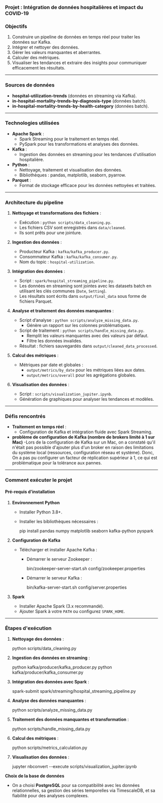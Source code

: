 

### Projet : **Intégration de données hospitalières et impact du COVID-19**


### **Objectifs**

1. Construire un pipeline de données en temps réel pour traiter les données sur Kafka.
2. Intégrer et nettoyer des données.
3. Gérer les valeurs manquantes et aberrantes.
4. Calculer des métriques.
5. Visualiser les tendances et extraire des insights pour communiquer efficacement les résultats.

---

### **Sources de données**

- **hospital-utilization-trends** (données en streaming via Kafka).  
- **in-hospital-mortality-trends-by-diagnosis-type** (données batch).  
- **in-hospital-mortality-trends-by-health-category** (données batch).

---

### **Technologies utilisées**

- **Apache Spark** :
  - Spark Streaming pour le traitement en temps réel.
  - PySpark pour les transformations et analyses des données.
- **Kafka** :
  - Ingestion des données en streaming pour les tendances d'utilisation hospitalière.
- **Python** :
  - Nettoyage, traitement et visualisation des données.
  - Bibliothèques : pandas, matplotlib, seaborn, pyarrow.
- **Parquet** :
  - Format de stockage efficace pour les données nettoyées et traitées.

---

### **Architecture du pipeline**

1. **Nettoyage et transformations des fichiers** :
   - Exécution : `python scripts/data_cleaning.py`.
   - Les fichiers CSV sont enregistrés dans `data/cleaned`.
   - Ils sont prêts pour une jointure.

2. **Ingestion des données** :
   - Producteur Kafka : `kafka/kafka_producer.py`.
   - Consommateur Kafka : `kafka/kafka_consumer.py`.
   - Nom du topic : `hospital-utilization`.

3. **Intégration des données** :
   - Script : `spark/hospital_streaming_pipeline.py`.
   - Les données en streaming sont jointes avec les datasets batch en utilisant les clés communes (`Date`, `Setting`).
   - Les résultats sont écrits dans `output/final_data` sous forme de fichiers Parquet.

4. **Analyse et traitement des données manquantes** :
   - Script d’analyse : `python scripts/analyze_missing_data.py`.
     - Génère un rapport sur les colonnes problématiques.
   - Script de traitement : `python scripts/handle_missing_data.py`.
     - Remplit les valeurs manquantes avec des valeurs par défaut.
     - Filtre les données invalides.
   - Résultat : fichiers sauvegardés dans `output/cleaned_data_processed`.

5. **Calcul des métriques** :
   - Métriques par date et globales :
     - `output/metrics/by_date` pour les métriques liées aux dates.
     - `output/metrics/overall` pour les agrégations globales.

6. **Visualisation des données** :
   - Script : `scripts/visualization_jupiter.ipynb`.
   - Génération de graphiques pour analyser les tendances et modèles.

---

### **Défis rencontrés**

- **Traitement en temps réel** :
  - Configuration de Kafka et intégration fluide avec Spark Streaming.
- **problème de configuration de Kafka (nombre de brokers limité à 1 sur Mac)**
  -Lors de la configuration de Kafka sur un Mac, on a constaté qu'il n'était pas possible d'ajouter plus d'un broker en raison des        limitations du système local (ressources, configuration réseau et système). Donc, On a pas pu configurer un facteur de réplication      supérieur à 1, ce qui est problématique pour la tolérance aux pannes.


---

### **Comment exécuter le projet**

#### **Pré-requis d'installation**

1. **Environnement Python**
   - Installer Python 3.8+.
   - Installer les bibliothèques nécessaires :
       
     pip install pandas numpy matplotlib seaborn kafka-python pyspark
      

2. **Configuration de Kafka**
   - Télécharger et installer Apache Kafka :
     - Démarrer le serveur Zookeeper :
         
       bin/zookeeper-server-start.sh config/zookeeper.properties
        
     - Démarrer le serveur Kafka :
         
       bin/kafka-server-start.sh config/server.properties
        

3. **Spark**
   - Installer Apache Spark (3.x recommandé).
   - Ajouter Spark à votre `PATH` ou configurez `SPARK_HOME`.

---

### **Étapes d'exécution**

1. **Nettoyage des données** :
     
   python scripts/data_cleaning.py
    

2. **Ingestion des données en streaming** :
     
   python kafka/producer/kafka_producer.py
   python kafka/producer/kafka_consumer.py
    

3. **Intégration des données avec Spark** :
     
   spark-submit spark/streaming/hospital_streaming_pipeline.py
    

4. **Analyse des données manquantes** :
     
   python scripts/analyze_missing_data.py
    

5. **Traitement des données manquantes et transformation** :
     
   python scripts/handle_missing_data.py
    

6. **Calcul des métriques** :

   python scripts/metrics_calculation.py
       
7. **Visualisation des données** :
     
   jupyter nbconvert --execute scripts/visualization_jupiter.ipynb


 
**Choix de la base de données**
- On a choisi **PostgreSQL** pour sa compatibilité avec les données relationnelles, sa gestion des séries temporelles via TimescaleDB, et sa fiabilité pour des analyses complexes.  
    
